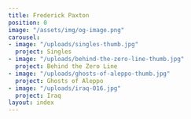 ```yaml
---
title: Frederick Paxton
position: 0
image: "/assets/img/og-image.png"
carousel:
- image: "/uploads/singles-thumb.jpg"
  project: Singles
- image: "/uploads/behind-the-zero-line-thumb.jpg"
  project: Behind the Zero Line
- image: "/uploads/ghosts-of-aleppo-thumb.jpg"
  project: Ghosts of Aleppo
- image: "/uploads/iraq-016.jpg"
  project: Iraq
layout: index
---
```



